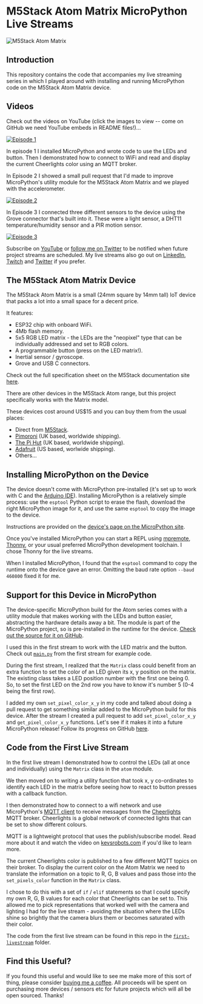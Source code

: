 # M5Stack Atom Matrix MicroPython Live Streams

![M5Stack Atom Matrix](m5stack_atom.png)

## Introduction

This repository contains the code that accompanies my live streaming series in which I played around with installing and running MicroPython code on the M5Stack Atom Matrix device.

## Videos

Check out the videos on YouTube (click the images to view -- come on GitHub we need YouTube embeds in README files!)...

[![Episode 1](m5stack_atom_matrix_micropython_episode_1.png)](https://www.youtube.com/watch?v=bwvli5pEA0A)

In episode 1 I installed MicroPython and wrote code to use the LEDs and button.  Then I demonstrated how to connect to WiFi and read and display the current Cheerlights color using an MQTT broker.

In Episode 2 I showed a small pull request that I'd made to improve MicroPython's utility module for the M5Stack Atom Matrix and we played with the accelerometer.

[![Episode 2](m5stack_atom_matrix_micropython_episode_2.png)](https://www.youtube.com/watch?v=-Ej06U2x-i8)

In Episode 3 I connected three different sensors to the device using the Grove connector that's built into it.  These were a light sensor, a DHT11 temperature/humidity sensor and a PIR motion sensor.

[![Episode 3](m5stack_atom_matrix_micropython_episode_3.png)](https://www.youtube.com/watch?v=f3BA2R5eIJU)

Subscribe on [YouTube](https://www.youtube.com/@simonprickett) or [follow me on Twitter](https://twitter.com/simon_prickett) to be notified when future project streams are scheduled.  My live streams also go out on [LinkedIn](https://www.linkedin.com/in/simonprickett/), [Twitch](https://twitch.tv/simonprickett) and [Twitter](https://twitter.com/simon_prickett) if you prefer.

## The M5Stack Atom Matrix Device

The M5Stack Atom Matrix is a small (24mm square by 14mm tall) IoT device that packs a lot into a small space for a decent price.

It features:

* ESP32 chip with onboard WiFi.
* 4Mb flash memory.
* 5x5 RGB LED matrix - the LEDs are the "neopixel" type that can be individually addressed and set to RGB colors.
* A programmable button (press on the LED matrix!).
* Inertial sensor / gyroscope.
* Grove and USB C connectors.

Check out the full specification sheet on the M5Stack documentation site [here](https://docs.m5stack.com/en/core/ATOM%20Matrix).

There are other devices in the M5Stack Atom range, but this project specifically works with the Matrix model.

These devices cost around US$15 and you can buy them from the usual places:

* Direct from [M5Stack](https://shop.m5stack.com/products/atom-matrix-esp32-development-kit).
* [Pimoroni](https://shop.pimoroni.com/products/atom-matrix-esp32-development-kit?variant=31880178532435) (UK based, worldwide shipping).
* [The Pi Hut](https://thepihut.com/products/atom-matrix-esp32-development-kit) (UK based, worldwide shipping).
* [Adafruit](https://www.adafruit.com/product/4497) (US based, worlwide shipping).
* Others...

## Installing MicroPython on the Device

The device doesn't come with MicroPython pre-installed (it's set up to work with C and the [Arduino IDE](https://www.arduino.cc/en/software)).  Installing MicroPython is a relatively simple process: use the `esptool` Python script to erase the flash, download the right MicroPython image for it, and use the same `esptool` to copy the image to the device.

Instructions are provided on the [device's page on the MicroPython site](https://micropython.org/download/M5STACK_ATOM/).

Once you've installed MicroPython you can start a REPL using [mpremote](https://docs.micropython.org/en/latest/reference/mpremote.html), [Thonny](https://thonny.org/), or your usual preferred MicroPython development toolchain.  I chose Thonny for the live streams.

When I installed MicroPython, I found that the `esptool` command to copy the runtime onto the device gave an error.  Omitting the baud rate option `--baud 460800` fixed it for me.

## Support for this Device in MicroPython

The device-specific MicroPython build for the Atom series comes with a utility module that makes working with the LEDs and button easier, abstracting the hardware details away a bit.  The module is part of the MicroPython project, so is pre-installed in the runtime for the device.  [Check out the source for it on GitHub](https://github.com/micropython/micropython/blob/master/ports/esp32/boards/M5STACK_ATOM/modules/atom.py).

I used this in the first stream to work with the LED matrix and the button.  Check out [`main.py`](first-livestream/main.py) from the first stream for example code.

During the first stream, I realized that the `Matrix` class could benefit from an extra function to set the color of an LED given its x, y position on the matrix.  The existing class takes a LED position number with the first one being 0.  So, to set the first LED on the 2nd row you have to know it's number 5 (0-4 being the first row).

I added my own `set_pixel_color_x_y` in my code and talked about doing a pull request to get something similar added to the MicroPython build for this device.  After the stream I created a pull request to add `set_pixel_color_x_y` and `get_pixel_color_x_y` functions. Let's see if it makes it into a future MicroPython release!  Follow its progress on GitHub [here](https://github.com/micropython/micropython/pull/13350).

## Code from the First Live Stream

In the first live stream I demonstrated how to control the LEDs (all at once and individually) using the `Matrix` class in the `atom` module.

We then moved on to writing a utility function that took x, y co-ordinates to identify each LED in the matrix before seeing how to react to button presses with a callback function.

I then demonstrated how to connect to a wifi network and use MicroPython's [MQTT client](https://pypi.org/project/micropython-umqtt.simple/) to receive messages from the [Cheerlights](https://cheerlights.com/) MQTT broker.  Cheerlights is a global network of connected lights that can be set to show different colours.

MQTT is a lightweight protocol that uses the publish/subscribe model.  Read more about it and watch the video on [kevsrobots.com](https://www.kevsrobots.com/resources/how_it_works/mqtt.html) if you'd like to learn more.

The current Cheerlights color is published to a few different MQTT topics on their broker.  To display the current color on the Atom Matrix we need to translate the information on a topic to R, G, B values and pass those into the `set_pixels_color` function in the `Matrix` class.

I chose to do this with a set of `if` / `elif` statements so that I could specify my own R, G, B values for each color that Cheerlights can be set to.  This allowed me to pick representations that worked well with the camera and lighting I had for the live stream - avoiding the situation where the LEDs shine so brightly that the camera blurs them or becomes saturated with their color.

The code from the first live stream can be found in this repo in the [`first-livestream`](first-livestream/) folder.

## Find this Useful?

If you found this useful and would like to see me make more of this sort of thing, please consider [buying me a coffee](https://ko-fi.com/simonprickett).  All proceeds will be spent on purchasing more devices / sensors etc for future projects which will all be open sourced.  Thanks!
